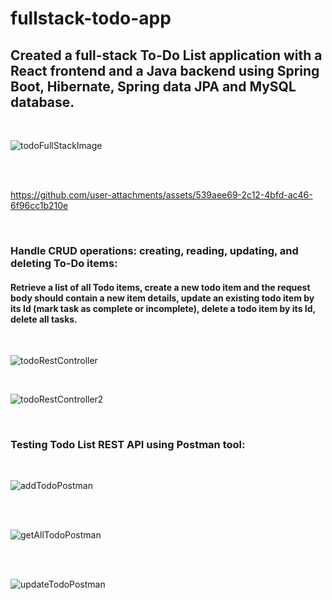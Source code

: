 # fullstack-todo-app

## Created a full-stack To-Do List application with a React frontend and a Java backend using Spring Boot, Hibernate, Spring data JPA and MySQL database.

<br>

![todoFullStackImage](https://github.com/user-attachments/assets/e1cb1b85-e52c-42e4-a426-18e6e14db575)

<br>

<br>



https://github.com/user-attachments/assets/539aee69-2c12-4bfd-ac46-6f96cc1b210e




<br>

###  Handle CRUD operations: creating, reading, updating, and deleting To-Do items:

#### Retrieve a list of all Todo items, create a new todo item and the request body should contain a new item details, update an existing todo item by its Id (mark task as complete or incomplete), delete a todo item by its Id, delete all tasks.

<br>

![todoRestController](https://github.com/user-attachments/assets/84d8e31b-4d8f-4d4e-be9b-f8af524e4f2d)

<br>

![todoRestController2](https://github.com/user-attachments/assets/88a4834d-8efb-4584-8162-e928ceaf96fc)


<br>

### Testing Todo List REST API using Postman tool:

<br>


![addTodoPostman](https://github.com/user-attachments/assets/854b844f-3a7c-45d2-ad29-4f3d51211e19)

<br>

<br>

![getAllTodoPostman](https://github.com/user-attachments/assets/be8e8657-2658-4213-ae23-85523a20ecd8)

<br>

<br>


![updateTodoPostman](https://github.com/user-attachments/assets/ac792238-76ad-465a-b0e8-8b4a7d5a732a)

